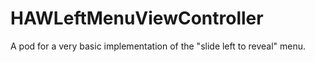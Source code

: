 HAWLeftMenuViewController
=========================

A pod for a very basic implementation of the "slide left to reveal" menu.
